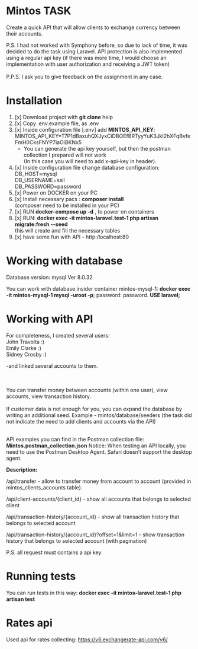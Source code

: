 # Mintos TASK
Create a quick API that will allow clients to exchange currency between their accounts.

P.S. I had not worked with Symphony before, so due to lack of time, it was decided to do the task using Laravel. API protection is also implemented using a regular api key (if there was more time, I would choose an implementation with user authorization and receiving a JWT token)
</br></br>P.P.S. I ask you to give feedback on the assignment in any case.

# Installation
1. [x] Download project with **git clone** help
2. [x] Copy .env.example file, as .env
3. [x] Inside configuration file [.env] add **MINTOS_API_KEY**:
   MINTOS_API_KEY=T7P1dBaxuhQXJyxCiDBOEfBRTyyYuK3Jkl2hXFqBvfeFmH0CksFNYP7iaOiBKNx5
    - You can generate the api key yourself, but then the postman collection I prepared will not work<br />(In this case you will need to add x-api-key in header).
4. [x] Inside configuration file change database configuration:<br />
   DB_HOST=mysql<br />
   DB_USERNAME=sail<br />
   DB_PASSWORD=password<br />
5. [x] Power on DOCKER on your PC
6. [x] Install necessary pacs : **composer install** <br />(composer need to be installed in your PC)
7. [x] RUN **docker-compose up -d** , to power on containers
8. [x] RUN: **docker exec -it mintos-laravel.test-1 php artisan migrate:fresh --seed** <br />
   this will create and fill the necessary tables <br />
9. [x] have some fun with API - http:/localhost:80

# Working with database
Database version: mysql Ver 8.0.32

You can work with database insider container mintos-mysql-1:
**docker exec -it mintos-mysql-1 mysql -uroot -p**;  password: password.
**USE laravel;**

# Working with API

For completeness, I created several users: </br>
    John Travolta :)</br>
    Emily Clarke  :)</br>
    Sidney Crosby :)</br>

-and linked several accounts to them. 

</br></br>You can transfer money between accounts (within one user), view accounts, view transaction history.</br></br>
If customer data is not enough for you, you can expand the database by writing an additional seed. Example - mintos/database/seeders (the task did not indicate the need to add clients and accounts via the API)

</br>API examples you can find in the Postman collection file: **Mintos.postman_collection.json**
Notice: When testing an API locally, you need to use the Postman Desktop Agent. Safari doesn’t support the desktop agent.

**Description:**

/api/transfer - allow to transfer money from account to account (provided in mintos_clients_accounts table).

/api/client-accounts/{client_id} - show all accounts that belongs to selected client

/api/transaction-history/{account_id} - show all transaction history that belongs to selected account

/api/transaction-history/{account_id}?offset=1&limit=1 - show transaction history that belongs to selected account (with pagination)

P.S. all request must contains a api key

# Running tests
You can run tests in this way:  **docker exec -it mintos-laravel.test-1 php artisan test**

# Rates api
Used api for rates collecting: https://v6.exchangerate-api.com/v6/



